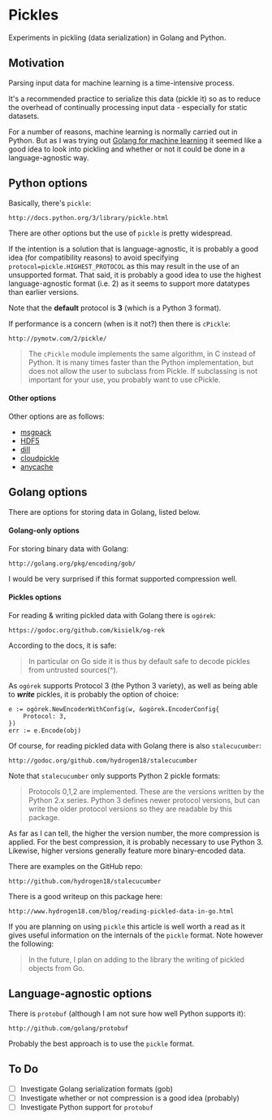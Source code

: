# Pickles

Experiments in pickling (data serialization) in Golang and Python.

## Motivation

Parsing input data for machine learning is a time-intensive process.

It's a recommended practice to serialize this data (pickle it) so as
to reduce the overhead of continually processing input data - especially
for static datasets.

For a number of reasons, machine learning is normally carried out
in Python. But as I was trying out
[Golang for machine learning](http://github.com/mramshaw/gophernet) 
it seemed like a good idea to look into pickling and whether or not
it could be done in a language-agnostic way.

## Python options

Basically, there's `pickle`:

    http://docs.python.org/3/library/pickle.html

There are other options but the use of `pickle` is pretty widespread.

If the intention is a solution that is language-agnostic, it
is probably a good idea (for compatibility reasons) to avoid
specifying `protocol=pickle.HIGHEST_PROTOCOL` as this may result
in the use of an unsupported format. That said, it is probably
a good idea to use the highest language-agnostic format (i.e. 2)
as it seems to support more datatypes than earlier versions.

Note that the __default__ protocol is __3__ (which is a Python 3
format).

If performance is a concern (when is it not?) then there is
`cPickle`:

    http://pymotw.com/2/pickle/

> The `cPickle` module implements the same algorithm, in C instead of Python. It is many times faster than the Python implementation, but does not allow the user to subclass from Pickle. If subclassing is not important for your use, you probably want to use cPickle.

#### Other options

Other options are as follows:

* [msgpack](http://pypi.org/project/msgpack-python/)
* [HDF5](http://docs.h5py.org/en/latest/quick.html)
* [dill](http://pypi.org/project/dill/)
* [cloudpickle](http://pypi.org/project/cloudpickle/)
* [anycache](http://pypi.org/project/anycache/)

## Golang options

There are options for storing data in Golang, listed below.

#### Golang-only options

For storing binary data with Golang:

    http://golang.org/pkg/encoding/gob/

I would be very surprised if this format supported compression well.

#### Pickles options

For reading & writing pickled data with Golang there is `ogórek`:

    https://godoc.org/github.com/kisielk/og-rek

According to the docs, it is safe:

> In particular on Go side it is thus by default safe to decode pickles from untrusted sources(^).

As `ogórek` supports Protocol 3 (the Python 3 variety), as well as being able to ___write___ pickles, it is probably the option of choice:

```Golang
e := ogórek.NewEncoderWithConfig(w, &ogórek.EncoderConfig{
	Protocol: 3,
})
err := e.Encode(obj)
```

Of course, for reading pickled data with Golang there is also `stalecucumber`:

    http://godoc.org/github.com/hydrogen18/stalecucumber

Note that `stalecucumber` only supports Python 2 pickle formats:

> Protocols 0,1,2 are implemented. These are the versions written by the Python 2.x series. Python 3 defines newer protocol versions, but can write the older protocol versions so they are readable by this package.

As far as I can tell, the higher the version number, the
more compression is applied. For the best compression, it
is probably necessary to use Python 3. Likewise, higher
versions generally feature more binary-encoded data.

There are examples on the GitHub repo:

    http://github.com/hydrogen18/stalecucumber

There is a good writeup on this package here:

    http://www.hydrogen18.com/blog/reading-pickled-data-in-go.html

If you are planning on using `pickle` this article is well worth a read
as it gives useful information on the internals of the `pickle` format.
Note however the following:

> In the future, I plan on adding to the library the writing of pickled objects from Go.

## Language-agnostic options

There is `protobuf` (although I am not sure how well Python supports it):

    http://github.com/golang/protobuf

Probably the best approach is to use the `pickle` format.

## To Do

- [ ] Investigate Golang serialization formats (gob)
- [ ] Investigate whether or not compression is a good idea (probably)
- [ ] Investigate Python support for `protobuf`
